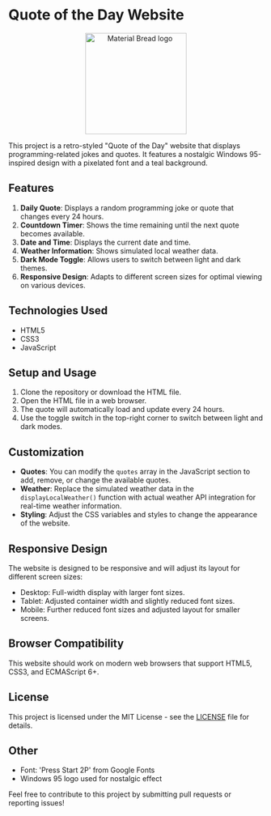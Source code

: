 # Quote of the Day Website

<p align="center">
    <img width="200" src="https://i.ibb.co/Fqb4vCQ/qotd.jpg" alt="Material Bread logo">
</p>

This project is a retro-styled "Quote of the Day" website that displays programming-related jokes and quotes. It features a nostalgic Windows 95-inspired design with a pixelated font and a teal background.

## Features

1. **Daily Quote**: Displays a random programming joke or quote that changes every 24 hours.
2. **Countdown Timer**: Shows the time remaining until the next quote becomes available.
3. **Date and Time**: Displays the current date and time.
4. **Weather Information**: Shows simulated local weather data.
5. **Dark Mode Toggle**: Allows users to switch between light and dark themes.
6. **Responsive Design**: Adapts to different screen sizes for optimal viewing on various devices.

## Technologies Used

- HTML5
- CSS3
- JavaScript

## Setup and Usage

1. Clone the repository or download the HTML file.
2. Open the HTML file in a web browser.
3. The quote will automatically load and update every 24 hours.
4. Use the toggle switch in the top-right corner to switch between light and dark modes.

## Customization

- **Quotes**: You can modify the `quotes` array in the JavaScript section to add, remove, or change the available quotes.
- **Weather**: Replace the simulated weather data in the `displayLocalWeather()` function with actual weather API integration for real-time weather information.
- **Styling**: Adjust the CSS variables and styles to change the appearance of the website.

## Responsive Design

The website is designed to be responsive and will adjust its layout for different screen sizes:

- Desktop: Full-width display with larger font sizes.
- Tablet: Adjusted container width and slightly reduced font sizes.
- Mobile: Further reduced font sizes and adjusted layout for smaller screens.

## Browser Compatibility

This website should work on modern web browsers that support HTML5, CSS3, and ECMAScript 6+.

## License

This project is licensed under the MIT License - see the [LICENSE](LICENSE) file for details.

## Other

- Font: 'Press Start 2P' from Google Fonts
- Windows 95 logo used for nostalgic effect

Feel free to contribute to this project by submitting pull requests or reporting issues!
